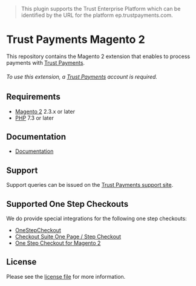> This plugin supports the Trust Enterprise Platform which can be identified by the URL for the platform ep.trustpayments.com.

# Trust Payments Magento 2
This repository contains the Magento 2 extension that enables to process payments with [Trust Payments](https://www.trustpayments.com//).

###### To use this extension, a [Trust Payments](https://ep.trustpayments.com/user/signup) account is required.

## Requirements

* [Magento 2](https://magento.com/) 2.3.x or later
* [PHP](http://php.net/) 7.3 or later

## Documentation

* [Documentation](https://plugin-documentation.ep.trustpayments.com/TrustPayments/magento-2/1.2.4/docs/en/documentation.html)


## Support

Support queries can be issued on the [Trust Payments support site](https://www.trustpayments.com/contact-us/).


## Supported One Step Checkouts

We do provide special integrations for the following one step checkouts:

* [OneStepCheckout](https://www.onestepcheckout.com/magento-2)
* [Checkout Suite One Page / Step Checkout](https://www.iwdagency.com/extensions/one-step-page-checkout.html)
* [One Step Checkout for Magento 2](https://amasty.com/one-step-checkout-for-magento-2.html)

## License

Please see the [license file](https://github.com/TrustPayments/magento-2/blob/1.2.4/LICENSE) for more information.